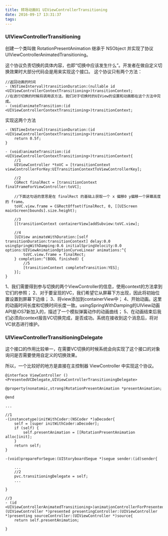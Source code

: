 ```yaml
---
title: 转场动画01 UIViewControllerTransitioning
date: 2016-09-17 13:31:37
tags:
---
```


### UIViewControllerTransitioning
<!--more-->
创建一个类叫做 RotationPresentAnimation 继承于 NSObject 并实现了协议 UIViewControllerAnimatedTransitioning。

这个协议负责切换的具体内容，也即“切换中应该发生什么”。开发者在做自定义切换效果时大部分代码会是用来实现这个接口。 这个协议只有两个方法：

	//返回动画的时间
	- (NSTimeInterval)transitionDuration:(nullable id <UIViewControllerContextTransitioning>)transitionContext; 
	//在进行切换的时候将调用该方法，我们对于切换时的UIView的设置和动画都在这个方法中完成。
	- (void)animateTransition:(id <UIViewControllerContextTransitioning>)transitionContext;   

实现这两个方法

	- (NSTimeInterval)transitionDuration:(id <UIViewControllerContextTransitioning>)transitionContext{
	    return 0.5f;
	}

	- (void)animateTransition:(id <UIViewControllerContextTransitioning>)transitionContext{
	    //1
	    UIViewController *toVC = [transitionContext viewControllerForKey:UITransitionContextToViewControllerKey];

	    //2
	    CGRect finalRect = [transitionContext finalFrameForViewController:toVC];

	    //下面这句话的意思是在 finalRect 的基础上获取一个 x 偏移0 y偏移一个屏幕高度的 frame。
	    toVC.view.frame = CGRectOffset(finalRect, 0, [[UIScreen mainScreen]bounds].size.height);

	    //3
	    [[transitionContext containerView]addSubview:toVC.view];

	    //4
	    [UIView animateWithDuration:[self transitionDuration:transitionContext] delay:0.0 usingSpringWithDamping:0.6 initialSpringVelocity:0.0 options:UIViewAnimationOptionCurveLinear animations:^{
	        toVC.view.frame = finalRect;
	    } completion:^(BOOL finished) {
	        //5
	        [transitionContext completeTransition:YES];
	    }];
	}

1、我们需要得到参与切换的两个ViewController的信息，使用context的方法拿到它们的参照； 
2、对于要呈现的VC，我们希望它从屏幕下方出现，因此将初始位置设置到屏幕下边缘； 
3、将view添加到containerView中； 
4、开始动画。这里的动画时间长度和切换时间长度一致。usingSpringWithDamping的UIView动画API是iOS7新加入的，描述了一个模拟弹簧动作的动画曲线； 
5、在动画结束后我们必须向context报告VC切换完成，是否成功。系统在接收到这个消息后，将对VC状态进行维护。


### UIViewControllerTransitioningDelegate

这个接口的作用比较单一，在需要VC切换的时候系统会向实现了这个接口的对象询问是否需要使用自定义的切换效果。

所以，一个比较好的地方是直接在主控制器 ViewController 中实现这个协议。

	@interface ViewController ()<PresentedVCDelegate,UIViewControllerTransitioningDelegate>

	@property(nonatomic,strong)RotationPresentAnimation *presentAnimation;

	@end

	...

	//1
	-(instancetype)initWithCoder:(NSCoder *)aDecoder{
	    self = [super initWithCoder:aDecoder];
	    if (self) {
	        self.presentAnimation = [[RotationPresentAnimation alloc]init];
	    }
	    return self;
	}

	-(void)prepareForSegue:(UIStoryboardSegue *)segue sender:(id)sender{

	    ...
	    //2
	    pvc.transitioningDelegate = self;
	    ...

	}

	//3
	- (id <UIViewControllerAnimatedTransitioning>)animationControllerForPresentedController:(UIViewController *)presented presentingController:(UIViewController *)presenting sourceController:(UIViewController *)source{
	    return self.presentAnimation;

	}


